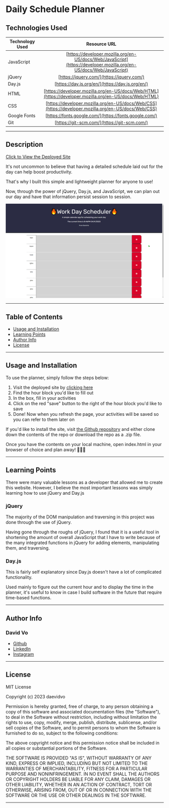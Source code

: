 # Daily Schedule Planner

## Technologies Used
| Technology Used         | Resource URL           | 
| ------------- |:-------------:| 
| JavaScript | [https://developer.mozilla.org/en-US/docs/Web/JavaScript](https://developer.mozilla.org/en-US/docs/Web/JavaScript)     |  
| jQuery | [https://jquery.com/](https://jquery.com/)     |  
| Day.js | [https://day.js.org/en/](https://day.js.org/en/)     |  
| HTML    | [https://developer.mozilla.org/en-US/docs/Web/HTML](https://developer.mozilla.org/en-US/docs/Web/HTML) | 
| CSS     | [https://developer.mozilla.org/en-US/docs/Web/CSS](https://developer.mozilla.org/en-US/docs/Web/CSS)      |   
| Google Fonts | [https://fonts.google.com/](https://fonts.google.com/)     |  
| Git | [https://git-scm.com/](https://git-scm.com/)     |   

------------------

## Description 

[Click to View the Deployed Site](https://daevidvo.github.io/Daily_Schedule_Planner/)

It's not uncommon to believe that having a detailed schedule laid out for the day can help boost productivity.

That's why I built this simple and lightweight planner for anyone to use! 

Now, through the power of jQuery, Day.js, and JavaScript, we can plan out our day and have that information persist session to session.

![Deployed Site](./assets/images/site.gif)

----------------

## Table of Contents

* [Usage and Installation](#usage-and-installation)
* [Learning Points](#learning-points)
* [Author Info](#author-info)
* [License](#license)

-------------

## Usage and Installation

To use the planner, simply follow the steps below:

1. Visit the deployed site by [clicking here](https://daevidvo.github.io/Daily_Schedule_Planner/)
2. Find the hour block you'd like to fill out
3. In the box, fill in your activities
4. Click on the red "save" button to the right of the hour block you'd like to save
5. Done! Now when you refresh the page, your activities will be saved so you can refer to them later on

If you'd like to install the site, visit [the Github repository](https://github.com/daevidvo/Daily_Schedule_Planner) and either clone down the contents of the repo or download the repo as a .zip file.

Once you have the contents on your local machine, open index.html in your browser of choice and plan away! 🥳🥳🥳

----------------

## Learning Points

There were many valuable lessons as a developer that allowed me to create this website. However, I believe the most important lessons was simply learning how to use jQuery and Day.js

### **jQuery**

The majority of the DOM manipulation and traversing in this project was done through the use of jQuery.

Having gone through the roughs of jQuery, I found that it is a useful tool in shortening the amount of overall JavaScript that I have to write because of the many integrated functions in jQuery for adding elements, manipulating them, and traversing.

### **Day.js**

This is fairly self explanatory since Day.js doesn't have a lot of complicated functionality. 

Used mainly to figure out the current hour and to display the time in the planner, it's useful to know in case I build software in the future that require time-based functions.

-------------

## Author Info

### **David Vo**

* [Github](github.com/daevidvo)
* [LinkedIn](linkedin.com/in/daevidvo)
* [Instagram](instagram.com/daevidvo)

---------------

## License

MIT License

Copyright (c) 2023 daevidvo

Permission is hereby granted, free of charge, to any person obtaining a copy
of this software and associated documentation files (the "Software"), to deal
in the Software without restriction, including without limitation the rights
to use, copy, modify, merge, publish, distribute, sublicense, and/or sell
copies of the Software, and to permit persons to whom the Software is
furnished to do so, subject to the following conditions:

The above copyright notice and this permission notice shall be included in all
copies or substantial portions of the Software.

THE SOFTWARE IS PROVIDED "AS IS", WITHOUT WARRANTY OF ANY KIND, EXPRESS OR
IMPLIED, INCLUDING BUT NOT LIMITED TO THE WARRANTIES OF MERCHANTABILITY,
FITNESS FOR A PARTICULAR PURPOSE AND NONINFRINGEMENT. IN NO EVENT SHALL THE
AUTHORS OR COPYRIGHT HOLDERS BE LIABLE FOR ANY CLAIM, DAMAGES OR OTHER
LIABILITY, WHETHER IN AN ACTION OF CONTRACT, TORT OR OTHERWISE, ARISING FROM,
OUT OF OR IN CONNECTION WITH THE SOFTWARE OR THE USE OR OTHER DEALINGS IN THE
SOFTWARE.

-----------------------